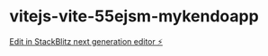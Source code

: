 # vitejs-vite-55ejsm-mykendoapp

[Edit in StackBlitz next generation editor ⚡️](https://stackblitz.com/~/github.com/ekraaam/vitejs-vite-55ejsm-mykendoapp)